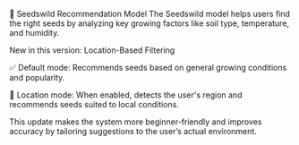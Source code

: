 🌱 Seedswild Recommendation Model
The Seedswild model helps users find the right seeds by analyzing key growing factors like soil type, temperature, and humidity.

New in this version: Location-Based Filtering

✅ Default mode: Recommends seeds based on general growing conditions and popularity.

📍 Location mode: When enabled, detects the user's region and recommends seeds suited to local conditions.

This update makes the system more beginner-friendly and improves accuracy by tailoring suggestions to the user’s actual environment.

